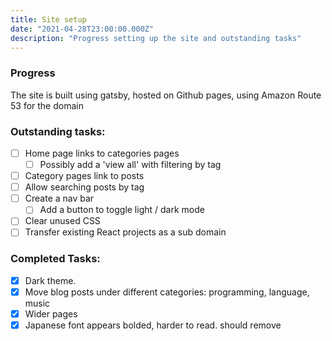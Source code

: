 ```yaml
---
title: Site setup
date: "2021-04-28T23:00:00.000Z"
description: "Progress setting up the site and outstanding tasks"
---
```


### Progress

The site is built using gatsby, hosted on Github pages, using Amazon Route 53 for the domain

### Outstanding tasks:

- [ ] Home page links to categories pages
  - [ ] Possibly add a 'view all' with filtering by tag
- [ ] Category pages link to posts
- [ ] Allow searching posts by tag
- [ ] Create a nav bar
  - [ ] Add a button to toggle light / dark mode
- [ ] Clear unused CSS
- [ ] Transfer existing React projects as a sub domain

### Completed Tasks:

- [x] Dark theme.
- [x] Move blog posts under different categories: programming, language, music
- [x] Wider pages
- [x] Japanese font appears bolded, harder to read. should remove
